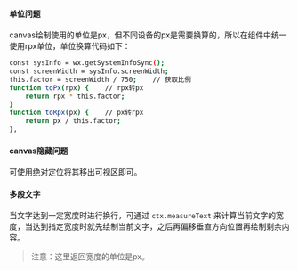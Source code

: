 #### 单位问题

canvas绘制使用的单位是px，但不同设备的px是需要换算的，所以在组件中统一使用rpx单位，单位换算代码如下：

```bash
const sysInfo = wx.getSystemInfoSync();
const screenWidth = sysInfo.screenWidth;
this.factor = screenWidth / 750;	// 获取比例
function toPx(rpx) {	// rpx转px
	return rpx * this.factor;
}
function toRpx(px) {	// px转rpx
	return px / this.factor;
},
```

#### canvas隐藏问题

可使用绝对定位将其移出可视区即可。

#### 多段文字

当文字达到一定宽度时进行换行，可通过 `ctx.measureText` 来计算当前文字的宽度，当达到指定宽度时就先绘制当前文字，之后再偏移垂直方向位置再绘制剩余内容。

> 注意：这里返回宽度的单位是px。
